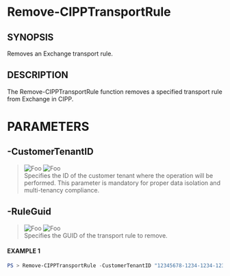 # Remove-CIPPTransportRule
## SYNOPSIS
Removes an Exchange transport rule.
## DESCRIPTION
The Remove-CIPPTransportRule function removes a specified transport rule from Exchange in CIPP.
# PARAMETERS

## **-CustomerTenantID**
> ![Foo](https://img.shields.io/badge/Type-String-Blue?) ![Foo](https://img.shields.io/badge/Mandatory-TRUE-Red?) \
Specifies the ID of the customer tenant where the operation will be performed. This parameter is mandatory for proper data isolation and multi-tenancy compliance.

  ## **-RuleGuid**
> ![Foo](https://img.shields.io/badge/Type-Guid-Blue?) ![Foo](https://img.shields.io/badge/Mandatory-TRUE-Red?) \
Specifies the GUID of the transport rule to remove.

 #### EXAMPLE 1
```powershell
PS > Remove-CIPPTransportRule -CustomerTenantID "12345678-1234-1234-1234-1234567890AB" -RuleGuid "98765432-4321-4321-4321-BA0987654321"
```

